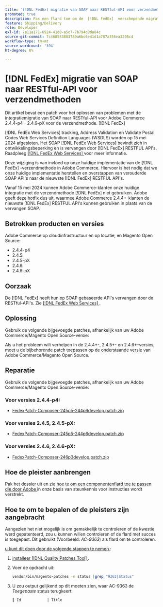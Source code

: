 ```yaml
---
title: '[!DNL FedEx] migratie van SOAP naar RESTful-API voor verzendmethoden'
promoted: true
description: Pas een flard toe om de  [!DNL FedEx]  verschepende migratie van de methodeintegratie van SOAP aan RESTful API voor Adobe Commerce 2.4.4-p4 - 2.4.6-pX te behandelen.
feature: Shipping/Delivery
role: Developer
exl-id: 7e11a171-6924-41d0-a5c7-7b794d0da84c
source-git-commit: 7c468583883789a6bc6e41d1a787a356ea3205c4
workflow-type: tm+mt
source-wordcount: '394'
ht-degree: 0%

---
```


# [!DNL FedEx] migratie van SOAP naar RESTful-API voor verzendmethoden

Dit artikel bevat een patch voor het oplossen van problemen met de integratiemigratie van SOAP naar RESTful-API voor Adobe Commerce 2.4.4-p4 - 2.4.6-pX voor de verzendmethode. [!DNL FedEx]

[!DNL FedEx Web Services] tracking, Address Validation en Validate Postal Codes Web Services Definition Languages (WSDLS) worden op 15 mei 2024 afgesloten. Het SOAP [!DNL FedEx Web Services] bevindt zich in ontwikkelingsbeperking en is vervangen door [!DNL FedEx] RESTFUL API&#39;s. Raadpleeg [[!DNL FedEx Web Services] ](https://www.fedex.com/en-us/developer/web-services.html) voor meer informatie.

Deze wijziging is van invloed op onze huidige implementatie van de [!DNL FedEx] -verzendmethode in Adobe Commerce. Hiervoor is het nodig dat we onze huidige implementatie herstellen en overstappen van verouderde SOAP API&#39;s naar de nieuwste [!DNL FedEx] RESTFUL API&#39;s.

Vanaf 15 mei 2024 kunnen Adobe Commerce-klanten onze huidige integratie met de verzendmethode [!DNL FedEx] niet gebruiken. Adobe geeft deze hotfix dus uit, waarmee Adobe Commerce 2.4.4+-klanten de nieuwste [!DNL FedEx] RESTFUL API&#39;s kunnen gebruiken in plaats van de vervangen SOAP.


## Betrokken producten en versies

Adobe Commerce op cloudinfrastructuur en op locatie, en Magento Open Source:

* 2.4.4-p4
* 2.4.5.
* 2.4.5-pX
* 2.4.6.
* 2.4.6-pX

## Oorzaak

De [!DNL FedEx] heeft hun op SOAP gebaseerde API&#39;s vervangen door de RESTful-API&#39;s. Zie [[!DNL FedEx Web Services] ](https://www.fedex.com/en-us/developer/web-services.html).

## Oplossing

Gebruik de volgende bijgevoegde patches, afhankelijk van uw Adobe Commerce/Magento Open Source-versie:

Als u het probleem wilt verhelpen in de 2.4.4+-, 2.4.5+- en 2.4.6+-versies, moet u de bijbehorende patch toepassen op de onderstaande versie van Adobe Commerce/Magento Open Source.

## Reparatie

Gebruik de volgende bijgevoegde patches, afhankelijk van uw Adobe Commerce/Magento Open Source-versie:

### Voor versies 2.4.4-p4:

* [FedexPatch-Composer-245p5-244p6develop.patch.zip](assets/FedexPatch-Composer-245p5-244p6develop.patch.zip)

### Voor versies 2.4.5, 2.4.5-pX:

* [FedexPatch-Composer-245p5-244p6develop.patch.zip](assets/FedexPatch-Composer-245p5-244p6develop.patch.zip)


### Voor versies 2.4.6, 2.4.6-pX:


* [FedexPatch-Composer-246p3develop.patch.zip](assets/FedexPatch-Composer-246p3develop.patch.zip)


## Hoe de pleister aanbrengen

Pak het dossier uit en zie [ hoe te om een componentenflard toe te passen die door Adobe ](https://experienceleague.adobe.com/docs/commerce-knowledge-base/kb/how-to/how-to-apply-a-composer-patch-provided-by-magento.html) in onze basis van steunkennis voor instructies wordt verstrekt.

## Hoe te om te bepalen of de pleisters zijn aangebracht

Aangezien het niet mogelijk is om gemakkelijk te controleren of de kwestie werd gepatenteerd, zou u kunnen willen controleren of de flard met succes is toegepast. Dit gebruikt (Voorbeeld: *AC-9363*) als flard om te controleren.

<u> u kunt dit doen door de volgende stappen te nemen </u>:

1. [ installeer  [!DNL Quality Patches Tool] ](https://experienceleague.adobe.com/docs/commerce-operations/tools/quality-patches-tool/usage.html).
1. Voer de opdracht uit:

   ```bash
   vendor/bin/magento-patches -n status |grep "9363|Status"
   ```

1. U zou output gelijkend op dit moeten zien, waar AC-9363 de *Toegepaste* status terugkeert:

   ```bash
   ║ Id            │ Title                                                        │ Category        │ Origin                 │ Status      │ Details                                          ║ ║ N/A           │ ../m2-hotfixes/AC-9363_USPS_Ground_Advantage_shipping_method_COMPOSER_patch.patch      │ Other           │ Local                  │ Applied     │ Patch type: Custom                                
   ```

